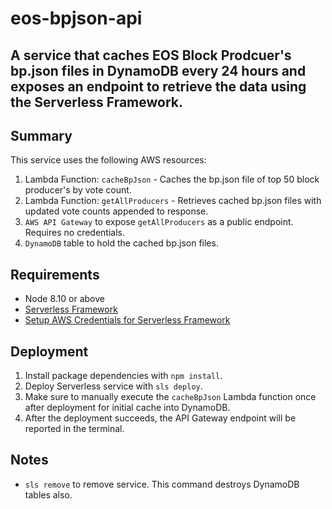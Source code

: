 # eos-bpjson-api
## A service that caches EOS Block Prodcuer's bp.json files in DynamoDB every 24 hours and exposes an endpoint to retrieve the data using the Serverless Framework.

## Summary
This service uses the following AWS resources:
1. Lambda Function: `cacheBpJson` - Caches the bp.json file of top 50 block producer's by vote count.
2. Lambda Function: `getAllProducers` - Retrieves cached bp.json files with updated vote counts appended to response.
3.  `AWS API Gateway` to expose `getAllProducers` as a public endpoint. Requires no credentials.
4. `DynamoDB` table to hold the cached bp.json files.

## Requirements
- Node 8.10 or above
- [Serverless Framework](https://serverless.com/framework/docs/providers/aws/guide/installation/)
- [Setup AWS Credentials for Serverless Framework](https://serverless.com/framework/docs/providers/aws/guide/credentials/)

## Deployment
1. Install package dependencies with `npm install`.
2. Deploy Serverless service with `sls deploy`.
3. Make sure to manually execute the `cacheBpJson` Lambda function once after deployment for initial cache into DynamoDB.
4. After the deployment succeeds, the API Gateway endpoint will be reported in the terminal.


## Notes
- `sls remove` to remove service.  This command destroys DynamoDB tables also.
